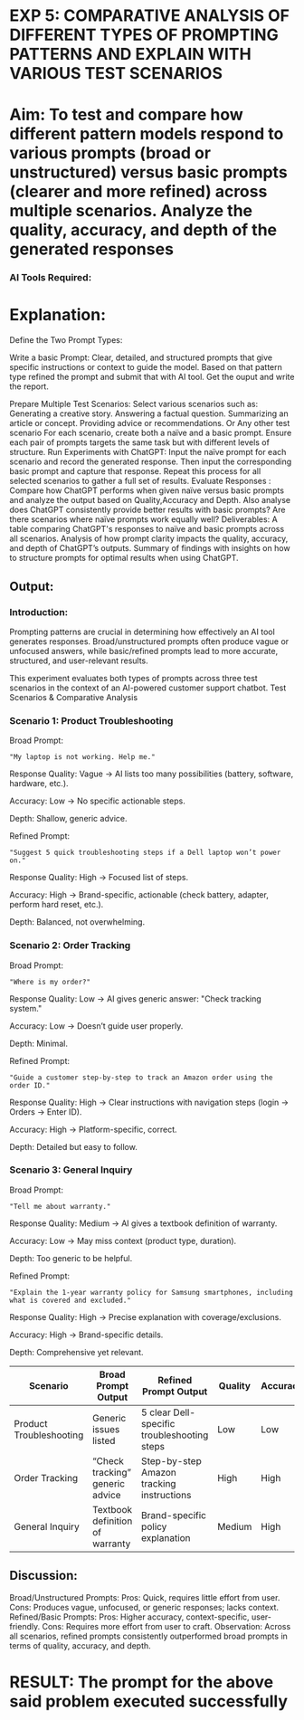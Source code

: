 

# EXP 5: COMPARATIVE ANALYSIS OF DIFFERENT TYPES OF PROMPTING PATTERNS AND EXPLAIN WITH VARIOUS TEST SCENARIOS

# Aim: To test and compare how different pattern models respond to various prompts (broad or unstructured) versus basic prompts (clearer and more refined) across multiple scenarios.  Analyze the quality, accuracy, and depth of the generated responses 

### AI Tools Required: 

# Explanation: 
Define the Two Prompt Types:

Write a basic Prompt: Clear, detailed, and structured prompts that give specific instructions or context to guide the model.
Based on that pattern type refined the prompt and submit that with AI tool.
Get the ouput and write the report.

Prepare Multiple Test Scenarios:
Select various scenarios such as:
Generating a creative story.
Answering a factual question.
Summarizing an article or concept.
Providing advice or recommendations.
Or Any other test scenario
For each scenario, create both a naïve and a basic prompt. Ensure each pair of prompts targets the same task but with different levels of structure.
Run Experiments with ChatGPT:
Input the naïve prompt for each scenario and record the generated response.
Then input the corresponding basic prompt and capture that response.
Repeat this process for all selected scenarios to gather a full set of results.
Evaluate Responses : 
	Compare how ChatGPT performs when given naïve versus basic prompts and analyze the output based on Quality,Accuracy and Depth. Also analyse does ChatGPT consistently provide better results with basic prompts? Are there scenarios where naïve prompts work equally well?
Deliverables:
A table comparing ChatGPT's responses to naïve and basic prompts across all scenarios.
Analysis of how prompt clarity impacts the quality, accuracy, and depth of ChatGPT’s outputs.
Summary of findings with insights on how to structure prompts for optimal results when using ChatGPT.

## Output: 
### Introduction:

Prompting patterns are crucial in determining how effectively an AI tool generates responses. Broad/unstructured prompts often produce vague or unfocused answers, while basic/refined prompts lead to more accurate, structured, and user-relevant results.

This experiment evaluates both types of prompts across three test scenarios in the context of an AI-powered customer support chatbot.
Test Scenarios & Comparative Analysis

### Scenario 1: Product Troubleshooting

Broad Prompt:
```
"My laptop is not working. Help me."
```

Response Quality: Vague → AI lists too many possibilities (battery, software, hardware, etc.).

Accuracy: Low → No specific actionable steps.

Depth: Shallow, generic advice.

Refined Prompt:
```
"Suggest 5 quick troubleshooting steps if a Dell laptop won’t power on."
```

Response Quality: High → Focused list of steps.

Accuracy: High → Brand-specific, actionable (check battery, adapter, perform hard reset, etc.).

Depth: Balanced, not overwhelming.

### Scenario 2: Order Tracking

Broad Prompt:
```
"Where is my order?"
```

Response Quality: Low → AI gives generic answer: "Check tracking system."

Accuracy: Low → Doesn’t guide user properly.

Depth: Minimal.

Refined Prompt:
```
"Guide a customer step-by-step to track an Amazon order using the order ID."
```

Response Quality: High → Clear instructions with navigation steps (login → Orders → Enter ID).

Accuracy: High → Platform-specific, correct.

Depth: Detailed but easy to follow.

### Scenario 3: General Inquiry

Broad Prompt:
```
"Tell me about warranty."
```

Response Quality: Medium → AI gives a textbook definition of warranty.

Accuracy: Low → May miss context (product type, duration).

Depth: Too generic to be helpful.

Refined Prompt:
```
"Explain the 1-year warranty policy for Samsung smartphones, including what is covered and excluded."
```

Response Quality: High → Precise explanation with coverage/exclusions.

Accuracy: High → Brand-specific details.

Depth: Comprehensive yet relevant.

| Scenario                | Broad Prompt Output             | Refined Prompt Output                       | Quality | Accuracy | Depth    |
| ----------------------- | ------------------------------- | ------------------------------------------- | ------- | -------- | -------- |
| Product Troubleshooting | Generic issues listed           | 5 clear Dell-specific troubleshooting steps | Low     | Low      | Shallow  |
| Order Tracking          | “Check tracking” generic advice | Step-by-step Amazon tracking instructions   | High    | High     | Balanced |
| General Inquiry         | Textbook definition of warranty | Brand-specific policy explanation           | Medium  | High     | Strong   |


## Discussion:

Broad/Unstructured Prompts:
Pros: Quick, requires little effort from user.
Cons: Produces vague, unfocused, or generic responses; lacks context.
Refined/Basic Prompts:
Pros: Higher accuracy, context-specific, user-friendly.
Cons: Requires more effort from user to craft.
Observation: Across all scenarios, refined prompts consistently outperformed broad prompts in terms of quality, accuracy, and depth.



# RESULT: The prompt for the above said problem executed successfully
